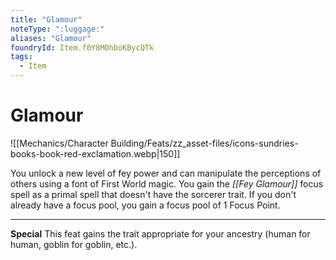 ```yaml
---
title: "Glamour"
noteType: ":luggage:"
aliases: "Glamour"
foundryId: Item.f0Y8MOhboKBycQTk
tags:
  - Item
---
```


# Glamour
![[Mechanics/Character Building/Feats/zz_asset-files/icons-sundries-books-book-red-exclamation.webp|150]]

You unlock a new level of fey power and can manipulate the perceptions of others using a font of First World magic. You gain the _[[Fey Glamour]]_ focus spell as a primal spell that doesn't have the sorcerer trait. If you don't already have a focus pool, you gain a focus pool of 1 Focus Point.

* * *

**Special** This feat gains the trait appropriate for your ancestry (human for human, goblin for goblin, etc.).
